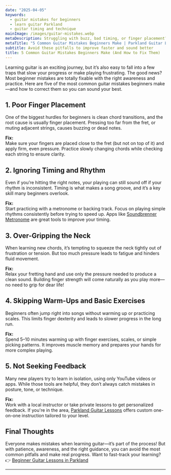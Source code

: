 ```yaml
---
date: "2025-04-05"
keywords:
  - guitar mistakes for beginners
  - learn guitar Parkland
  - guitar timing and technique
mainImage: /images/guitar-mistakes.webp
metaDescription: Struggling with buzz, bad timing, or finger placement? Discover 5 common guitar mistakes beginners make and how to fix them for faster progress.
metaTitle: "5 Common Guitar Mistakes Beginners Make | Parkland Guitar Lessons"
subtitle: Avoid these pitfalls to improve faster and sound better
title: 5 Common Guitar Mistakes Beginners Make (And How to Fix Them)
---
```


Learning guitar is an exciting journey, but it’s also easy to fall into a few traps that slow your progress or make playing frustrating. The good news? Most beginner mistakes are totally fixable with the right awareness and practice. Here are five of the most common guitar mistakes beginners make—and how to correct them so you can sound your best.

## 1. Poor Finger Placement

One of the biggest hurdles for beginners is clean chord transitions, and the root cause is usually finger placement. Pressing too far from the fret, or muting adjacent strings, causes buzzing or dead notes.

**Fix:**  
Make sure your fingers are placed close to the fret (but not on top of it) and apply firm, even pressure. Practice slowly changing chords while checking each string to ensure clarity.

## 2. Ignoring Timing and Rhythm

Even if you’re hitting the right notes, your playing can still sound off if your rhythm is inconsistent. Timing is what makes a song groove, and it’s a key skill many beginners overlook.

**Fix:**  
Start practicing with a metronome or backing track. Focus on playing simple rhythms consistently before trying to speed up. Apps like [Soundbrenner Metronome](https://www.soundbrenner.com/) are great tools to improve your timing.

## 3. Over-Gripping the Neck

When learning new chords, it’s tempting to squeeze the neck tightly out of frustration or tension. But too much pressure leads to fatigue and hinders fluid movement.

**Fix:**  
Relax your fretting hand and use only the pressure needed to produce a clean sound. Building finger strength will come naturally as you play more—no need to grip for dear life!

## 4. Skipping Warm-Ups and Basic Exercises

Beginners often jump right into songs without warming up or practicing scales. This limits finger dexterity and leads to slower progress in the long run.

**Fix:**  
Spend 5–10 minutes warming up with finger exercises, scales, or simple picking patterns. It improves muscle memory and prepares your hands for more complex playing.

## 5. Not Seeking Feedback

Many new players try to learn in isolation, using only YouTube videos or apps. While those tools are helpful, they don’t always catch mistakes in posture, tone, or technique.

**Fix:**  
Work with a local instructor or take private lessons to get personalized feedback. If you're in the area, [Parkland Guitar Lessons](/) offers custom one-on-one instruction tailored to your level.

## Final Thoughts

Everyone makes mistakes when learning guitar—it’s part of the process! But with patience, awareness, and the right guidance, you can avoid the most common pitfalls and make real progress. Want to fast-track your learning?  
👉 [Beginner Guitar Lessons in Parkland](/)

---
